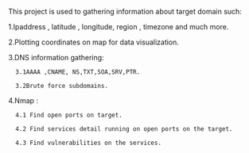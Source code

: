 This project is used to gathering information about target domain such:

  1.Ipaddress , latitude , longitude, region , timezone and much more.

  2.Plotting coordinates on map for data visualization.

  3.DNS information gathering:

      3.1AAAA ,CNAME, NS,TXT,SOA,SRV,PTR.

      3.2Brute force subdomains.

  4.Nmap :

      4.1 Find open ports on target.

      4.2 Find services detail running on open ports on the target.

      4.3 Find vulnerabilities on the services.
